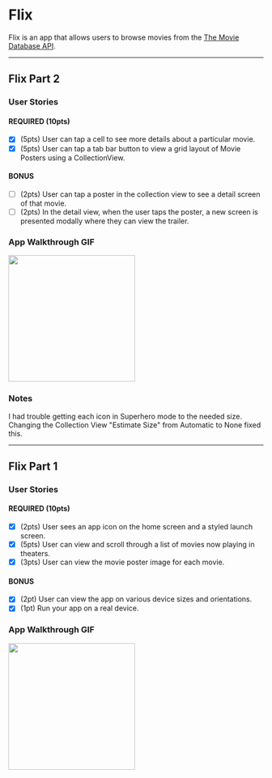 # Flix

Flix is an app that allows users to browse movies from the [The Movie Database API](http://docs.themoviedb.apiary.io/#).

--- 

## Flix Part 2

### User Stories

#### REQUIRED (10pts)
- [x] (5pts) User can tap a cell to see more details about a particular movie.
- [x] (5pts) User can tap a tab bar button to view a grid layout of Movie Posters using a CollectionView.

#### BONUS
- [ ] (2pts) User can tap a poster in the collection view to see a detail screen of that movie.
- [ ] (2pts) In the detail view, when the user taps the poster, a new screen is presented modally where they can view the trailer.

### App Walkthrough GIF

<img src="https://media3.giphy.com/media/u3hKAuieaNh4EeVCNj/giphy.gif" width=250><br>

### Notes
I had trouble getting each icon in Superhero mode to the needed size. Changing the Collection View "Estimate Size" from Automatic to None fixed this.

---

## Flix Part 1

### User Stories

#### REQUIRED (10pts)
- [x] (2pts) User sees an app icon on the home screen and a styled launch screen.
- [x] (5pts) User can view and scroll through a list of movies now playing in theaters.
- [x] (3pts) User can view the movie poster image for each movie.

#### BONUS
- [x] (2pt) User can view the app on various device sizes and orientations.
- [x] (1pt) Run your app on a real device.

### App Walkthrough GIF

<img src="https://media3.giphy.com/media/YG8sPv7VcTiVJxeaFM/giphy.gif" width=250><br>
